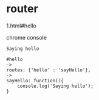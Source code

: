 router
============

1.html#hello

chrome console
```
Saying hello
```

```
#hello
->
routes: {'hello' : 'sayHello'},
->
sayHello: function(){
    console.log('Saying hello');
}
```